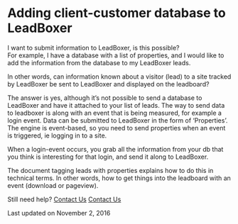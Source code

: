 # Adding client-customer database to LeadBoxer

I want to submit information to LeadBoxer, is this possible?\
For example, I have a database with a list of properties, and I would like to add the information from the database to my LeadBoxer leads.

In other words, can information known about a visitor (lead) to a site tracked by LeadBoxer be sent to LeadBoxer and displayed on the leadboard?&#x20;

The answer is yes, although it’s not possible to send a database to LeadBoxer and have it attached to your list of leads. The way to send data to leadboxer is along with an event that is being measured, for example a login event. Data can be submitted to LeadBoxer in the form of ‘Properties’. The engine is event-based, so you need to send properties when an event is triggered, ie logging in to a site.

When a login-event occurs, you grab all the information from your db that you think is interesting for that login, and send it along to LeadBoxer.

The document tagging leads with properties explains how to do this in technical terms. In other words, how to get things into the leadboard with an event (download or pageview).

Still need help? [Contact Us](broken-reference) [Contact Us](broken-reference)

Last updated on November 2, 2016
